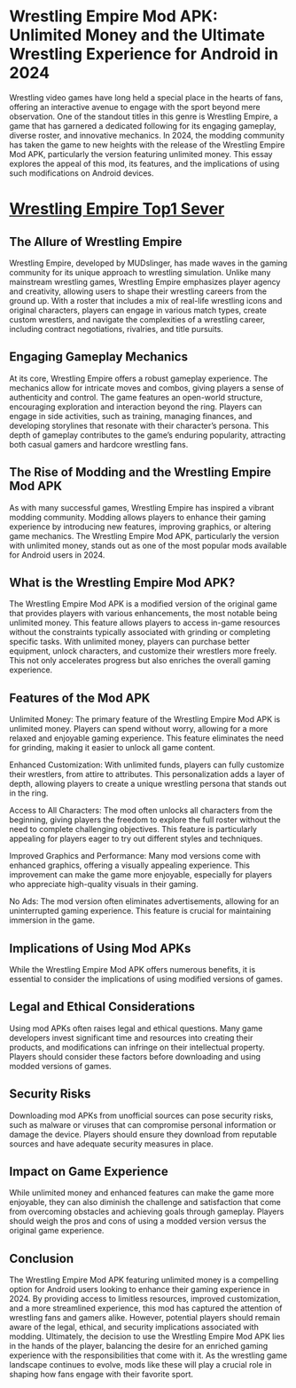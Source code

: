 # Wrestling Empire Mod APK: Unlimited Money and the Ultimate Wrestling Experience for Android in 2024

Wrestling video games have long held a special place in the hearts of fans, offering an interactive avenue to engage with the sport beyond mere observation. One of the standout titles in this genre is Wrestling Empire, a game that has garnered a dedicated following for its engaging gameplay, diverse roster, and innovative mechanics. In 2024, the modding community has taken the game to new heights with the release of the Wrestling Empire Mod APK, particularly the version featuring unlimited money. This essay explores the appeal of this mod, its features, and the implications of using such modifications on Android devices.

# [Wrestling Empire Top1 Sever](https://t.ly/IjIlH)

## The Allure of Wrestling Empire

Wrestling Empire, developed by MUDslinger, has made waves in the gaming community for its unique approach to wrestling simulation. Unlike many mainstream wrestling games, Wrestling Empire emphasizes player agency and creativity, allowing users to shape their wrestling careers from the ground up. With a roster that includes a mix of real-life wrestling icons and original characters, players can engage in various match types, create custom wrestlers, and navigate the complexities of a wrestling career, including contract negotiations, rivalries, and title pursuits.

## Engaging Gameplay Mechanics

At its core, Wrestling Empire offers a robust gameplay experience. The mechanics allow for intricate moves and combos, giving players a sense of authenticity and control. The game features an open-world structure, encouraging exploration and interaction beyond the ring. Players can engage in side activities, such as training, managing finances, and developing storylines that resonate with their character’s persona. This depth of gameplay contributes to the game’s enduring popularity, attracting both casual gamers and hardcore wrestling fans.

## The Rise of Modding and the Wrestling Empire Mod APK

As with many successful games, Wrestling Empire has inspired a vibrant modding community. Modding allows players to enhance their gaming experience by introducing new features, improving graphics, or altering game mechanics. The Wrestling Empire Mod APK, particularly the version with unlimited money, stands out as one of the most popular mods available for Android users in 2024.

## What is the Wrestling Empire Mod APK?

The Wrestling Empire Mod APK is a modified version of the original game that provides players with various enhancements, the most notable being unlimited money. This feature allows players to access in-game resources without the constraints typically associated with grinding or completing specific tasks. With unlimited money, players can purchase better equipment, unlock characters, and customize their wrestlers more freely. This not only accelerates progress but also enriches the overall gaming experience.

## Features of the Mod APK

Unlimited Money: The primary feature of the Wrestling Empire Mod APK is unlimited money. Players can spend without worry, allowing for a more relaxed and enjoyable gaming experience. This feature eliminates the need for grinding, making it easier to unlock all game content.

Enhanced Customization: With unlimited funds, players can fully customize their wrestlers, from attire to attributes. This personalization adds a layer of depth, allowing players to create a unique wrestling persona that stands out in the ring.

Access to All Characters: The mod often unlocks all characters from the beginning, giving players the freedom to explore the full roster without the need to complete challenging objectives. This feature is particularly appealing for players eager to try out different styles and techniques.

Improved Graphics and Performance: Many mod versions come with enhanced graphics, offering a visually appealing experience. This improvement can make the game more enjoyable, especially for players who appreciate high-quality visuals in their gaming.

No Ads: The mod version often eliminates advertisements, allowing for an uninterrupted gaming experience. This feature is crucial for maintaining immersion in the game.

## Implications of Using Mod APKs

While the Wrestling Empire Mod APK offers numerous benefits, it is essential to consider the implications of using modified versions of games.

## Legal and Ethical Considerations

Using mod APKs often raises legal and ethical questions. Many game developers invest significant time and resources into creating their products, and modifications can infringe on their intellectual property. Players should consider these factors before downloading and using modded versions of games.

## Security Risks

Downloading mod APKs from unofficial sources can pose security risks, such as malware or viruses that can compromise personal information or damage the device. Players should ensure they download from reputable sources and have adequate security measures in place.

## Impact on Game Experience

While unlimited money and enhanced features can make the game more enjoyable, they can also diminish the challenge and satisfaction that come from overcoming obstacles and achieving goals through gameplay. Players should weigh the pros and cons of using a modded version versus the original game experience.

## Conclusion

The Wrestling Empire Mod APK featuring unlimited money is a compelling option for Android users looking to enhance their gaming experience in 2024. By providing access to limitless resources, improved customization, and a more streamlined experience, this mod has captured the attention of wrestling fans and gamers alike. However, potential players should remain aware of the legal, ethical, and security implications associated with modding. Ultimately, the decision to use the Wrestling Empire Mod APK lies in the hands of the player, balancing the desire for an enriched gaming experience with the responsibilities that come with it. As the wrestling game landscape continues to evolve, mods like these will play a crucial role in shaping how fans engage with their favorite sport.
